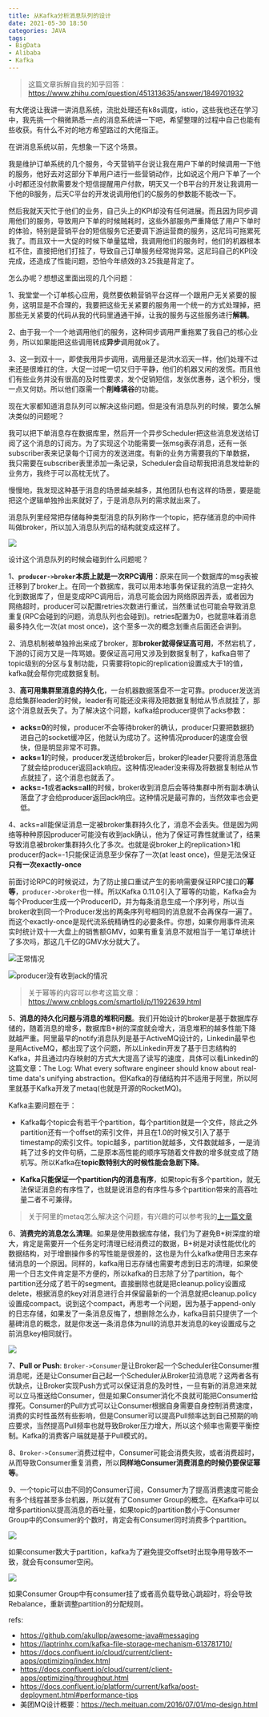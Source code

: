```yaml
---
title: 从Kafka分析消息队列的设计
date: 2021-05-30 18:50
categories: JAVA
tags: 
- BigData
- Alibaba
- Kafka
---
```


> 这篇文章拆解自我的知乎回答：https://www.zhihu.com/question/451313635/answer/1849701932

有大佬说让我讲一讲消息系统，流批处理还有k8s调度，istio，这些我也还在学习中，我先挑一个稍微熟悉一点的消息系统讲一下吧，希望整理的过程中自己也能有些收获。有什么不对的地方希望路过的大佬指正。

在讲消息系统以前，先想象一下这个场景。

我是维护订单系统的几个服务，今天营销平台说让我在用户下单的时候调用一下他的服务，他好去对这部分下单用户进行一些营销动作，比如说这个用户下单了一个小时都还没付款需要发个短信提醒用户付款，明天又一个B平台的开发让我调用一下他的B服务，后天C平台的开发说调用他们的C服务的参数能不能改一下。

然后我就天天忙于他们的业务，自己头上的KPI却没有任何进展。而且因为同步调用他们的服务，导致用户下单的时候贼耗时，这些外部服务严重降低了用户下单时的体验，特别是营销平台的短信服务它还要调下游运营商的服务，这尼玛可拖累死我了。而且双十一大促的时候下单量猛增，我调用他们的服务时，他们的机器根本杠不住，直接把他们打挂了，导致自己订单服务经常抛异常。这尼玛自己的KPI没完成，还造成了性能问题，恐怕今年绩效的3.25我是背定了。

怎么办呢？想想这里面出现的几个问题：

1、我堂堂一个订单核心应用，竟然要依赖营销平台这样一个跟用户无关紧要的服务，这明显是不合理的，我要把这些无关紧要的服务用一个统一的方式处理掉，把那些无关紧要的代码从我的代码里通通干掉，让我的服务与这些服务进行**解耦**。

2、由于我一个一个地调用他们的服务，这种同步调用严重拖累了我自己的核心业务，所以如果能把这些调用转成**异步**调用就ok了。

3、这一到双十一，即使我用异步调用，调用量还是洪水滔天一样，他们处理不过来还是很难扛的住，大促一过呢一切又归于平静，他们的机器又闲的发慌。而且他们有些业务并没有很高的及时性要求，发个促销短信，发张优惠券，送个积分，慢一点又何妨。所以他们亟需一个**削峰填谷**的功能。

现在大家都知道消息队列可以解决这些问题。但是没有消息队列的时候，要怎么解决类似的问题呢？

我可以把下单消息存在数据库里，然后开一个异步Scheduler把这些消息发送给订阅了这个消息的订阅方。为了实现这个功能需要一张msg表存消息，还有一张subscriber表来记录每个订阅方的发送进度。有新的业务方需要我的下单数据，我只需要在subscriber表里添加一条记录，Scheduler会自动帮我把消息发给新的业务方，我终于可以高枕无忧了。

慢慢地，我发现这种基于消息的场景越来越多，其他团队也有这样的场景，要是能把这个逻辑单独拎出来就好了，于是消息队列的需求就出来了。

消息队列里经常把存储每种类型消息的队列称作一个topic，把存储消息的中间件叫做broker，所以加入消息队列后的结构就变成这样了。

![](http://www.plantuml.com/plantuml/svg/FSqz2i904CNnVaynfCyL96Yzu05ibimpBYOpE1_tTr6qUloAFs_nQ1Pvx6N7FIYKh6-F8Ew6DRfA4MNGrPHpXNrrKV4yXbw914qLxct3JSwcJzX4pQcMNqFpV1gid_sd2uJ7xHi0)

设计这个消息队列的时候会碰到什么问题呢？

1、**`producer->broker`本质上就是一次RPC调用**：原来在同一个数据库的msg表被迁移到了broker上。在同一个数据库，我可以用本地事务保证我的消息一定持久化到数据库了，但是变成RPC调用后，消息可能会因为网络原因弄丢，或者因为网络超时，producer可以配置retries次数进行重试，当然重试也可能会导致消息重复(RPC会碰到的问题，消息队列也会碰到)。retries配置为0，也就意味着消息最多持久化一次(at most once)，这个至多一次的概念划重点后面还会讲到。

2、消息机制被单独拎出来成了broker，那**broker就得保证高可用**，不然宕机了，下游的订阅方又是一阵骂娘。要保证高可用又涉及到数据复制了，kafka自带了topic级别的分区与复制功能，只需要将topic的replication设置成大于1的值，kafka就会帮你完成数据复制。

3、**高可用集群里消息的持久化**，一台机器数据落盘不一定可靠。producer发送消息给集群leader的时候，leader有可能还没来得及把数据复制给从节点就挂了，那这个消息就丢失了。为了解决这个问题，kafka给producer提供了acks参数：

* **acks=0**的时候，producer不会等待broker的确认，producer只要把数据扔进自己的socket缓冲区，他就认为成功了。这种情况producer的速度会很快，但是明显非常不可靠。
* **acks=1**的时候，producer发送给broker后，broker的leader只要将消息落盘了就会给producer返回ack响应。这种情况leader没来得及将数据复制给从节点就挂了，这个消息也就丢了。
* **acks=-1**或者**acks=all**的时候，broker收到消息后会等待集群中所有副本确认落盘了才会给producer返回ack响应。这种情况是最可靠的，当然效率也会更低。

4、acks=all能保证消息一定被broker集群持久化了，消息不会丢失。但是因为网络等种种原因producer可能没有收到ack确认，他为了保证可靠性就重试了，结果导致消息被broker集群持久化了多次。也就是说broker上的replication>1和producer的ack=-1只能保证消息至少保存了一次(at least once)，但是无法保证**只有一次exactly-once**

前面讨论RPC的时候说过，为了防止接口重试产生的影响需要保证RPC接口的**幂等**，`producer->broker`也一样。所以Kafka 0.11.0引入了幂等的功能，Kafka会为每个Producer生成一个ProducerID，并为每条消息生成一个序列号，所以当broker收到同一个Producer发出的两条序列号相同的消息就不会再保存一遍了。而这个exactly-once是现代流系统精确性的必要条件。你想，如果你用事件流来实时统计双十一大盘上的销售额GMV，如果有重复消息不就相当于一笔订单统计了多次吗，那这几千亿的GMV水分就大了。

![正常情况](https://pic1.zhimg.com/80/v2-374a40c1c29738f9f9b8b72bcc169bbd_1440w.jpg)

![producer没有收到ack的情况](https://pic2.zhimg.com/80/v2-484333205eea8d0d4a4aa0a1ac62f70e_1440w.jpg)

> 关于幂等的内容可以参考这篇文章：https://www.cnblogs.com/smartloli/p/11922639.html

5、**消息的持久化问题与消息的堆积问题**。我们开始设计的broker是基于数据库存储的，随着消息的增多，数据库B+树的深度就会增大，消息堆积的越多性能下降就越严重。阿里最早的notify消息队列是基于ActiveMQ设计的，Linkedin最早也是用ActiveMQ，都出现了这个问题，所以Linkedin开发了基于日志结构的Kafka，并且通过内存映射的方式大大提高了读写的速度，具体可以看Linkedin的这篇文章：The Log: What every software engineer should know about real-time data's unifying abstraction。但Kafka的存储结构并不适用于阿里，所以阿里就基于Kafka开发了metaq(也就是开源的RocketMQ)。

Kafka主要问题在于：

* Kafka每个topic会有若干个partition，每个partition就是一个文件，除此之外partition还有一个offset的索引文件，并且在1.0的时候又引入了基于timestamp的索引文件。topic越多，partition就越多，文件数就越多，一是消耗了过多的文件句柄，二是原本高性能的顺序写随着文件数的增多就变成了随机写。所以Kafka在**topic数特别大的时候性能会急剧下降**。

* **Kafka只能保证一个partition内的消息有序**，如果topic有多个partition，就无法保证消息的有序性了，也就是说消息的有序性与多个partition带来的高吞吐量二者不可兼得。
> 关于阿里的metaq怎么解决这个问题，有兴趣的可以参考我的[上一篇文章](https://blog.hufeifei.cn/2020/04/25/Alibaba/MetaQ&Notify/)

6、**消费完的消息怎么清理**。如果是使用数据库存储，我们为了避免B+树深度的增大，肯定是需要开一个任务定时清理已经消费过的数据，B+树是对读性能优化的数据结构，对于增删操作多的写性能是很差的，这也是为什么kafka使用日志来存储消息的一个原因。同样的，kafka用日志存储也需要考虑到日志的清理，如果使用一个日志文件肯定是不方便的，所以kafka的日志除了分了partition，每个partition还分成了若干的segment。直接删除也就是把cleanup.policy设置成delete，根据消息的key对消息进行合并保留最新的一个消息就把cleanup.policy设置成compact。说到这个compact，再思考一个问题，因为基于append-only的日志存储，如果发了一条消息反悔了，想删除怎么办，kafka目前只提供了一个墓碑消息的概念，就是你发送一条消息体为null的消息并发消息的key设置成与之前消息key相同就行。

![](https://pic2.zhimg.com/80/v2-b35bd06cdfac2a2ef57a6839227fc89f_720w.png)

7、**Pull or Push**: `Broker->Consumer`是让Broker起一个Scheduler往Consumer推消息呢，还是让Consumer自己起一个Scheduler从Broker拉消息呢？这两者各有优缺点，让Broker实现Push方式可以保证消息的及时性，一旦有新的消息进来就可以立马推送给Consumer，但是如果Consumer消化不良就可能把Consumer给撑死。Consumer的Pull方式可以让Consumer根据自身需要自身控制消费速度，消费的实时性虽然有些影响，但是Consumer可以提高Pull频率达到自己预期的响应要求，当然提高Pull频率也就导致Broker压力增大，所以这个频率也需要平衡控制。Kafka的消费客户端就是基于Pull模式的。

8、`Broker->Consumer`消费过程中，Consumer可能会消费失败，或者消费超时，从而导致Consumer重复消费，所以**同样地Consumer消费消息的时候仍要保证幂等**。

9、一个topic可以由不同的Consumer订阅，Consumer为了提高消费速度可能会有多个线程甚至多台机器，所以就有了Consumer Group的概念。在Kafka中可以增多partition以提高消息的吞吐量，如果topic的partition数小于Consumer Group中的Consumer的个数时，肯定会有Consumer同时消费多个partition。

![](https://pic1.zhimg.com/80/v2-ecd4e63188ff8fbf13634952e8c604cc_1440w.jpg)

如果consumer数大于partition，kafka为了避免提交offset时出现争用导致不一致，就会有consumer空闲。

![](https://pic4.zhimg.com/80/v2-9a10edf9ecb74215c92689df6b819139_1440w.jpg)

如果Consumer Group中有consumer挂了或者高负载导致心跳超时，将会导致Rebalance，重新调整partition的分配规则。


refs: 
* https://github.com/akullpp/awesome-java#messaging
* https://laptrinhx.com/kafka-file-storage-mechanism-613781710/
* https://docs.confluent.io/cloud/current/client-apps/optimizing/index.html
* https://docs.confluent.io/cloud/current/client-apps/optimizing/throughput.html
* https://docs.confluent.io/platform/current/kafka/post-deployment.html#performance-tips
* 美团MQ设计概要：https://tech.meituan.com/2016/07/01/mq-design.html

<!-- 

# 3、partition的设计

https://www.zhihu.com/question/28925721

# 消费者

customer group

超时，kafka会认为这个消费者死了，重新rebalance，即使你后面提交了offset，commit也会失败。下次poll还会poll到这个消息。所以要保证处理好消息的幂等性。

# rebalance的问题

rebalance协议

https://www.cnblogs.com/chanshuyi/p/kafka_rebalance_quick_guide.html

# 4、客户端

https://github.com/birdayz/kaf

https://github.com/fgeller/kt

https://github.com/adevinta/zoe

https://github.com/lensesio/kafka-connect-tools

--> 

